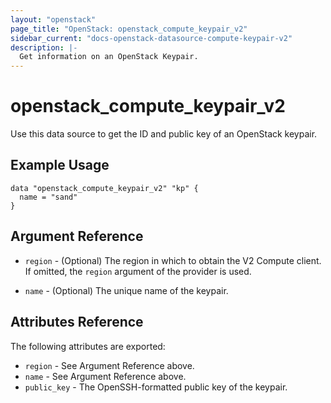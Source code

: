 ```yaml
---
layout: "openstack"
page_title: "OpenStack: openstack_compute_keypair_v2"
sidebar_current: "docs-openstack-datasource-compute-keypair-v2"
description: |-
  Get information on an OpenStack Keypair.
---
```


# openstack\_compute\_keypair\_v2

Use this data source to get the ID and public key of an OpenStack keypair.

## Example Usage

```hcl
data "openstack_compute_keypair_v2" "kp" {
  name = "sand"
}
```

## Argument Reference

* `region` - (Optional) The region in which to obtain the V2 Compute client.
    If omitted, the `region` argument of the provider is used.

* `name` - (Optional) The unique name of the keypair.


## Attributes Reference

The following attributes are exported:

* `region` - See Argument Reference above.
* `name` - See Argument Reference above.
* `public_key` - The OpenSSH-formatted public key of the keypair.
